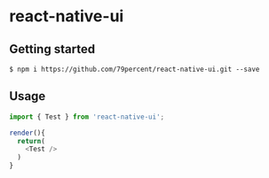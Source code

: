 
# react-native-ui

## Getting started

`$ npm i https://github.com/79percent/react-native-ui.git --save`

## Usage
```javascript
import { Test } from 'react-native-ui';

render(){
  return(
    <Test />
  )
}
```
  
